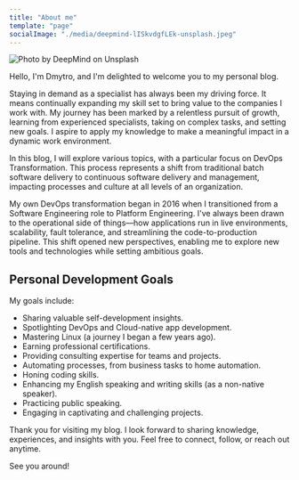 ```yaml
---
title: "About me"
template: "page"
socialImage: "./media/deepmind-lISkvdgfLEk-unsplash.jpeg"
---
```


![Photo by DeepMind on Unsplash](./media/deepmind-lISkvdgfLEk-unsplash.jpeg)

Hello, I'm Dmytro, and I'm delighted to welcome you to my personal blog.

Staying in demand as a specialist has always been my driving force. It means continually expanding my skill set to bring value to the companies I work with. My journey has been marked by a relentless pursuit of growth, learning from experienced specialists, taking on complex tasks, and setting new goals. I aspire to apply my knowledge to make a meaningful impact in a dynamic work environment.

In this blog, I will explore various topics, with a particular focus on DevOps Transformation. This process represents a shift from traditional batch software delivery to continuous software delivery and management, impacting processes and culture at all levels of an organization.

My own DevOps transformation began in 2016 when I transitioned from a Software Engineering role to Platform Engineering. I've always been drawn to the operational side of things—how applications run in live environments, scalability, fault tolerance, and streamlining the code-to-production pipeline. This shift opened new perspectives, enabling me to explore new tools and technologies while setting ambitious goals.

## Personal Development Goals

My goals include:

- Sharing valuable self-development insights.
- Spotlighting DevOps and Cloud-native app development.
- Mastering Linux (a journey I began a few years ago).
- Earning professional certifications.
- Providing consulting expertise for teams and projects.
- Automating processes, from business tasks to home automation.
- Honing coding skills.
- Enhancing my English speaking and writing skills (as a non-native speaker).
- Practicing public speaking.
- Engaging in captivating and challenging projects.

Thank you for visiting my blog. I look forward to sharing knowledge, experiences, and insights with you. Feel free to connect, follow, or reach out anytime.

See you around!
